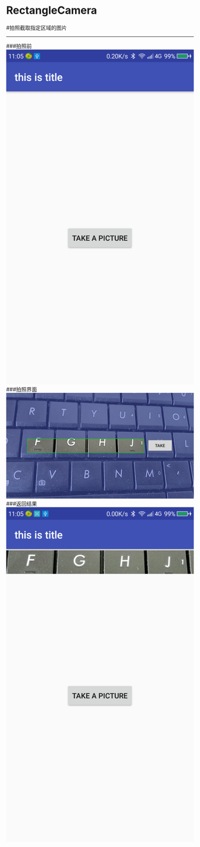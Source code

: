 # RectangleCamera
#拍照截取指定区域的图片
***
###拍照前
![图片](resource/00.png "图片")
###拍照界面
![图片](resource/01.png "图片")
###返回结果
![图片](resource/02.png "图片")



